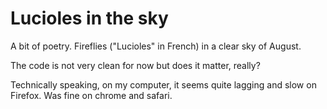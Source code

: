 Lucioles in the sky
===================
A bit of poetry. Fireflies ("Lucioles" in French) in a clear sky of August.

The code is not very clean for now but does it matter, really?

Technically speaking, on my computer, it seems quite lagging and slow on Firefox. Was fine on chrome and safari.